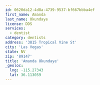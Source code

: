 ```yaml
---
id: 0620da12-4d8a-4739-9537-bf667bbba4ef
first_name: Amanda
last_name: Okundaye
license: DDS
services:
  - dentist
category: dentists
address: '3815 Tropical Vine St'
city: 'Las Vegas'
state: NV
zip: '89147'
title: 'Amanda Okundaye'
_geoloc:
  lng: -115.27343
  lat: 36.113059
---
```

